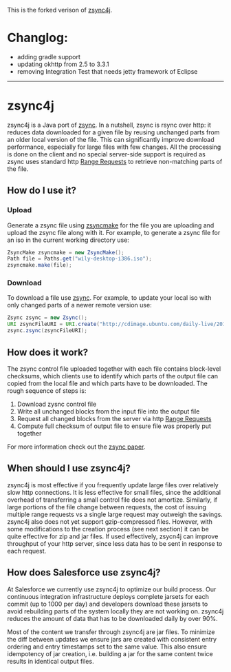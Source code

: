 This is the forked verison of [zsync4j](https://github.com/SalesforceEng/zsync4j).
# Changlog:
- adding gradle support
- updating okhttp from 2.5 to 3.3.1
- removing Integration Test that needs jetty framework of Eclipse

---





# zsync4j

zsync4j is a Java port of [zsync](http://zsync.moria.org.uk/). In a nutshell, zsync is rsync over http: it reduces data downloaded for a given file by reusing unchanged parts from an older local version of the file. This can significantly improve download performance, especially for large files with few changes. All the processing is done on the client and no special server-side support is required as zsync uses standard http [Range Requests](https://tools.ietf.org/html/rfc7233) to retrieve non-matching parts of the file.


## How do I use it?

### Upload

Generate a zsync file using [zsyncmake](http://linux.die.net/man/1/zsyncmake) for the file you are uploading and upload the zsync file along with it. For example, to generate a zsync file for an iso in the current working directory use:

```Java
ZsyncMake zsyncmake = new ZsyncMake();
Path file = Paths.get("wily-desktop-i386.iso");
zsyncmake.make(file);
```

### Download

To download a file use [zsync](http://linux.die.net/man/1/zsync). For example, to update your local iso with only changed parts of a newer remote version use:

```Java
Zsync zsync = new Zsync();
URI zsyncFileURI = URI.create("http://cdimage.ubuntu.com/daily-live/20150612/wily-desktop-i386.iso.zsync");
zsync.zsync(zsyncFileURI);
```


## How does it work?

The zsync control file uploaded together with each file contains block-level checksums, which clients use to identify which parts of the output file can copied from the local file and which parts have to be downloaded. The rough sequence of steps is:

1. Download zysnc control file
2. Write all unchanged blocks from the input file into the output file
3. Request all changed blocks from the server via http [Range Requests](https://tools.ietf.org/html/rfc7233)
4. Compute full checksum of output file to ensure file was properly put together

For more information check out the [zsync paper](http://zsync.moria.org.uk/paper/).


## When should I use zsync4j?

zsync4j is most effective if you frequently update large files over relatively slow http connections. It is less effective for small files, since the additional overhead of transferring a small control file does not amortize. Similarly, if large portions of the file change between requests, the cost of issuing multiple range requests vs a single large request may outweigh the savings. zsync4j also does not yet support gzip-compressed files. However, with some modifications to the creation process (see next section) it can be quite effective for zip and jar files. If used effectively, zsycn4j can improve throughput of your http server, since less data has to be sent in response to each request.


## How does Salesforce use zsync4j?

At Salesforce we currently use zsync4j to optimize our build process. Our continuous integration infrastructure deploys complete jarsets for each commit (up to 1000 per day) and developers download these jarsets to avoid rebuilding parts of the system locally they are not working on. zsync4j reduces the amount of data that has to be downloaded daily by over 90%.

Most of the content we transfer through zsync4j are jar files. To minimize the diff between updates we ensure jars are created with consistent entry ordering and entry timestamps set to the same value. This also ensure idempotency of jar creation, i.e. building a jar for the same content twice results in identical output files.
